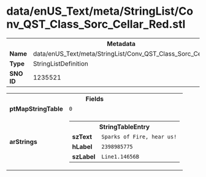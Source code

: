 <h1>data/enUS_Text/meta/StringList/Conv_QST_Class_Sorc_Cellar_Red.stl</h1><table><tr><th colspan="100%">Metadata</th></tr><tr><td><b>Name</b></td><td>data/enUS_Text/meta/StringList/Conv_QST_Class_Sorc_Cellar_Red.stl</td></tr><tr><td><b>Type</b></td><td>StringListDefinition</td></tr><tr><td><b>SNO ID</b></td><td>1235521</td></tr></table>

<table><tr><th colspan="100%">Fields</th></tr><tr><td><b>ptMapStringTable</b></td><td><code>0</code></td></tr><tr><td><b>arStrings</b></td><td><table><tr><th colspan="100%">StringTableEntry</th></tr><tr><td><b>szText</b></td><td><code>Sparks of Fire, hear us!</code></td></tr><tr><td><b>hLabel</b></td><td><code>2398985775</code></td></tr><tr><td><b>szLabel</b></td><td><code>Line1.14656B</code></td></tr></table>


</td></tr></table>

